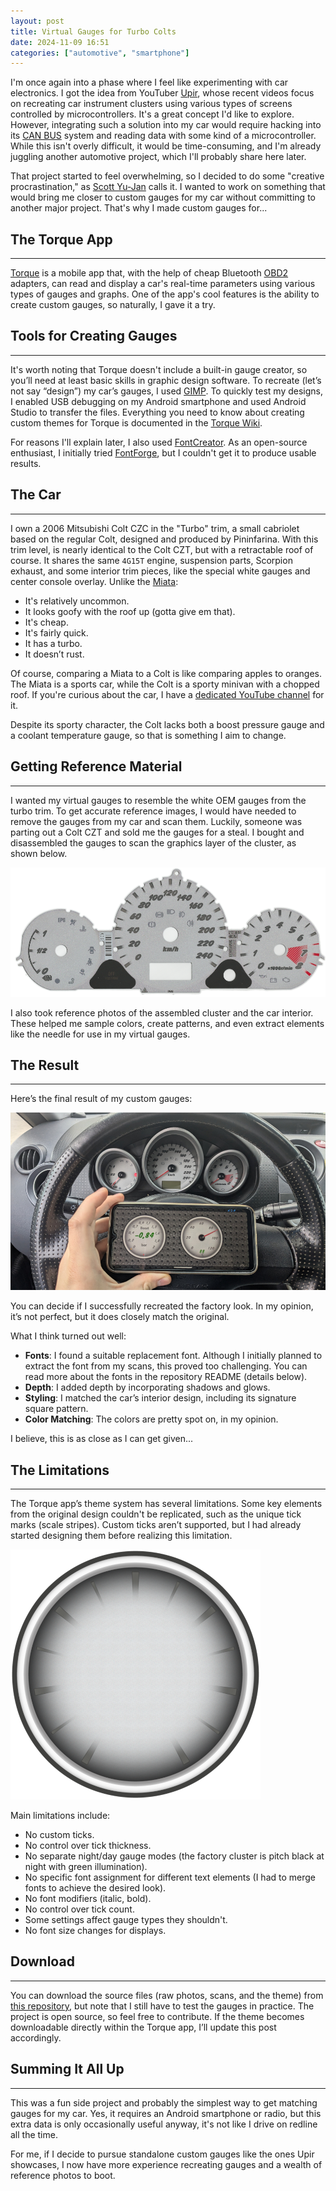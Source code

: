 ```yaml
---
layout: post
title: Virtual Gauges for Turbo Colts
date: 2024-11-09 16:51
categories: ["automotive", "smartphone"]
---
```


I'm once again into a phase where I feel like experimenting with car electronics. I got the idea from YouTuber [Upir](https://www.youtube.com/watch?v=ugS3rKBZVVc), whose recent videos focus on recreating car instrument clusters using various types of screens controlled by microcontrollers. It's a great concept I'd like to explore. However, integrating such a solution into my car would require hacking into its [CAN BUS](https://dewesoft.com/blog/what-is-can-bus) system and reading data with some kind of a microcontroller. While this isn't overly difficult, it would be time-consuming, and I'm already juggling another automotive project, which I'll probably share here later.

That project started to feel overwhelming, so I decided to do some "creative procrastination," as [Scott Yu-Jan](https://www.youtube.com/@ScottYuJan) calls it. I wanted to work on something that would bring me closer to custom gauges for my car without committing to another major project. That's why I made custom gauges for...

## The Torque App

---

[Torque](https://play.google.com/store/apps/details?id=org.prowl.torque) is a mobile app that, with the help of cheap Bluetooth [OBD2](https://www.csselectronics.com/pages/obd2-explained-simple-intro) adapters, can read and display a car's real-time parameters using various types of gauges and graphs. One of the app's cool features is the ability to create custom gauges, so naturally, I gave it a try.

## Tools for Creating Gauges

---

It's worth noting that Torque doesn't include a built-in gauge creator, so you’ll need at least basic skills in graphic design software. To recreate (let’s not say “design”) my car’s gauges, I used [GIMP](https://www.gimp.org/). To quickly test my designs, I enabled USB debugging on my Android smartphone and used Android Studio to transfer the files. Everything you need to know about creating custom themes for Torque is documented in the [Torque Wiki](https://wiki.torque-bhp.com/view/Themes).

For reasons I'll explain later, I also used [FontCreator](https://www.high-logic.com/font-editor/fontcreator). As an open-source enthusiast, I initially tried [FontForge](https://fontforge.org/en-US/), but I couldn't get it to produce usable results.

## The Car

---

I own a 2006 Mitsubishi Colt CZC in the "Turbo" trim, a small cabriolet based on the regular Colt, designed and produced by Pininfarina. With this trim level, is nearly identical to the Colt CZT, but with a retractable roof of course. It shares the same `4G15T` engine, suspension parts, Scorpion exhaust, and some interior trim pieces, like the special white gauges and center console overlay. Unlike the [Miata](https://en.wikipedia.org/wiki/Mazda_MX-5):

- It's relatively uncommon.
- It looks goofy with the roof up (gotta give em that).
- It's cheap.
- It's fairly quick.
- It has a turbo.
- It doesn’t rust.

Of course, comparing a Miata to a Colt is like comparing apples to oranges. The Miata is a sports car, while the Colt is a sporty minivan with a chopped roof. If you're curious about the car, I have a [dedicated YouTube channel](https://www.youtube.com/@coltczcturbo) for it.

Despite its sporty character, the Colt lacks both a boost pressure gauge and a coolant temperature gauge, so that is something I aim to change.

## Getting Reference Material

---

I wanted my virtual gauges to resemble the white OEM gauges from the turbo trim. To get accurate reference images, I would have needed to remove the gauges from my car and scan them. Luckily, someone was parting out a Colt CZT and sold me the gauges for a steal. I bought and disassembled the gauges to scan the graphics layer of the cluster, as shown below.

![Scanned graphic layer of turbo trim level gauges](../../assets/posts/virtual-gauges-for-turbo-colts/colt_turbo_gauges.png)

I also took reference photos of the assembled cluster and the car interior. These helped me sample colors, create patterns, and even extract elements like the needle for use in my virtual gauges.

## The Result

---

Here’s the final result of my custom gauges:

![Custom gauges and car instrument cluster 1](../../assets/posts/virtual-gauges-for-turbo-colts/dashboard_1.jpg)

You can decide if I successfully recreated the factory look. In my opinion, it’s not perfect, but it does closely match the original.

What I think turned out well:

- **Fonts**: I found a suitable replacement font. Although I initially planned to extract the font from my scans, this proved too challenging. You can read more about the fonts in the repository README (details below).
- **Depth**: I added depth by incorporating shadows and glows.
- **Styling**: I matched the car’s interior design, including its signature square pattern.
- **Color Matching**: The colors are pretty spot on, in my opinion.

I believe, this is as close as I can get given...

## The Limitations

---

The Torque app’s theme system has several limitations. Some key elements from the original design couldn't be replicated, such as the unique tick marks (scale stripes). Custom ticks aren’t supported, but I had already started designing them before realizing this limitation.

![Custom ticks that didn’t make it](../../assets/posts/virtual-gauges-for-turbo-colts/gague_ticks_prototype.png)

Main limitations include:

- No custom ticks.
- No control over tick thickness.
- No separate night/day gauge modes (the factory cluster is pitch black at night with green illumination).
- No specific font assignment for different text elements (I had to merge fonts to achieve the desired look).
- No font modifiers (italic, bold).
- No control over tick count.
- Some settings affect gauge types they shouldn't.
- No font size changes for displays.

## Download

---

You can download the source files (raw photos, scans, and the theme) from [this repository](https://github.com/dancesWithMachines/cz_turbo_theme), but note that I still have to test the gauges in practice. The project is open source, so feel free to contribute. If the theme becomes downloadable directly within the Torque app, I’ll update this post accordingly.

## Summing It All Up

---

This was a fun side project and probably the simplest way to get matching gauges for my car. Yes, it requires an Android smartphone or radio, but this extra data is only occasionally useful anyway, it's not like I drive on redline all the time.

For me, if I decide to pursue standalone custom gauges like the ones Upir showcases, I now have more experience recreating gauges and a wealth of reference photos to boot.
